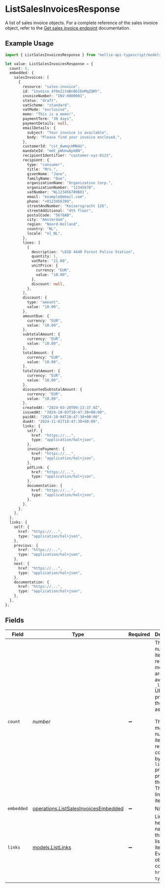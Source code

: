 # ListSalesInvoicesResponse

A list of sales invoice objects. For a complete reference of the sales invoice object, refer to the
[Get sales invoice endpoint](get-sales-invoice) documentation.

## Example Usage

```typescript
import { ListSalesInvoicesResponse } from "mollie-api-typescript/models/operations";

let value: ListSalesInvoicesResponse = {
  count: 5,
  embedded: {
    salesInvoices: [
      {
        resource: "sales-invoice",
        id: "invoice_4Y0eZitmBnQ6IDoMqZQKh",
        invoiceNumber: "INV-0000001",
        status: "draft",
        vatScheme: "standard",
        vatMode: "exclusive",
        memo: "This is a memo!",
        paymentTerm: "30 days",
        paymentDetails: null,
        emailDetails: {
          subject: "Your invoice is available",
          body: "Please find your invoice enclosed.",
        },
        customerId: "cst_8wmqcHMN4U",
        mandateId: "mdt_pWUnw6pkBN",
        recipientIdentifier: "customer-xyz-0123",
        recipient: {
          type: "consumer",
          title: "Mrs.",
          givenName: "Jane",
          familyName: "Doe",
          organizationName: "Organization Corp.",
          organizationNumber: "12345678",
          vatNumber: "NL123456789B01",
          email: "example@email.com",
          phone: "+0123456789",
          streetAndNumber: "Keizersgracht 126",
          streetAdditional: "4th floor",
          postalCode: "5678AB",
          city: "Amsterdam",
          region: "Noord-Holland",
          country: "NL",
          locale: "nl_NL",
        },
        lines: [
          {
            description: "LEGO 4440 Forest Police Station",
            quantity: 1,
            vatRate: "21.00",
            unitPrice: {
              currency: "EUR",
              value: "10.00",
            },
            discount: null,
          },
        ],
        discount: {
          type: "amount",
          value: "10.00",
        },
        amountDue: {
          currency: "EUR",
          value: "10.00",
        },
        subtotalAmount: {
          currency: "EUR",
          value: "10.00",
        },
        totalAmount: {
          currency: "EUR",
          value: "10.00",
        },
        totalVatAmount: {
          currency: "EUR",
          value: "10.00",
        },
        discountedSubtotalAmount: {
          currency: "EUR",
          value: "10.00",
        },
        createdAt: "2024-03-20T09:13:37.0Z",
        issuedAt: "2024-10-03T10:47:38+00:00",
        paidAt: "2024-10-04T10:47:38+00:00",
        dueAt: "2024-11-01T10:47:38+00:00",
        links: {
          self: {
            href: "https://...",
            type: "application/hal+json",
          },
          invoicePayment: {
            href: "https://...",
            type: "application/hal+json",
          },
          pdfLink: {
            href: "https://...",
            type: "application/hal+json",
          },
          documentation: {
            href: "https://...",
            type: "application/hal+json",
          },
        },
      },
    ],
  },
  links: {
    self: {
      href: "https://...",
      type: "application/hal+json",
    },
    previous: {
      href: "https://...",
      type: "application/hal+json",
    },
    next: {
      href: "https://...",
      type: "application/hal+json",
    },
    documentation: {
      href: "https://...",
      type: "application/hal+json",
    },
  },
};
```

## Fields

| Field                                                                                                                                                                                                                                                                     | Type                                                                                                                                                                                                                                                                      | Required                                                                                                                                                                                                                                                                  | Description                                                                                                                                                                                                                                                               | Example                                                                                                                                                                                                                                                                   |
| ------------------------------------------------------------------------------------------------------------------------------------------------------------------------------------------------------------------------------------------------------------------------- | ------------------------------------------------------------------------------------------------------------------------------------------------------------------------------------------------------------------------------------------------------------------------- | ------------------------------------------------------------------------------------------------------------------------------------------------------------------------------------------------------------------------------------------------------------------------- | ------------------------------------------------------------------------------------------------------------------------------------------------------------------------------------------------------------------------------------------------------------------------- | ------------------------------------------------------------------------------------------------------------------------------------------------------------------------------------------------------------------------------------------------------------------------- |
| `count`                                                                                                                                                                                                                                                                   | *number*                                                                                                                                                                                                                                                                  | :heavy_minus_sign:                                                                                                                                                                                                                                                        | The number of items in this result set. If more items are available, a `_links.next` URL will be present in the result<br/>as well.<br/><br/>The maximum number of items per result set is controlled by the `limit` property provided in the request. The default<br/>limit is 50 items. | 5                                                                                                                                                                                                                                                                         |
| `embedded`                                                                                                                                                                                                                                                                | [operations.ListSalesInvoicesEmbedded](../../models/operations/listsalesinvoicesembedded.md)                                                                                                                                                                              | :heavy_minus_sign:                                                                                                                                                                                                                                                        | N/A                                                                                                                                                                                                                                                                       |                                                                                                                                                                                                                                                                           |
| `links`                                                                                                                                                                                                                                                                   | [models.ListLinks](../../models/listlinks.md)                                                                                                                                                                                                                             | :heavy_minus_sign:                                                                                                                                                                                                                                                        | Links to help navigate through the lists of items. Every URL object will contain an `href` and a `type` field.                                                                                                                                                            |                                                                                                                                                                                                                                                                           |